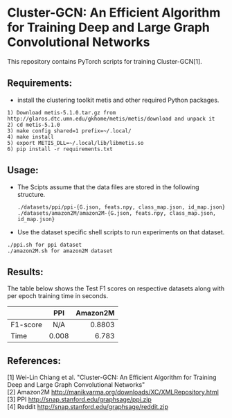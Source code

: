 # Cluster-GCN: An Efficient Algorithm for Training Deep and Large Graph Convolutional Networks
This repository contains PyTorch scripts for training Cluster-GCN[1].

## Requirements:

* install the clustering toolkit metis and other required Python packages.
```
1) Download metis-5.1.0.tar.gz from http://glaros.dtc.umn.edu/gkhome/metis/metis/download and unpack it
2) cd metis-5.1.0
3) make config shared=1 prefix=~/.local/
4) make install
5) export METIS_DLL=~/.local/lib/libmetis.so
6) pip install -r requirements.txt
```
## Usage:
* The Scipts assume that the data files are stored in the following structure.
  ```
  ./datasets/ppi/ppi-{G.json, feats.npy, class_map.json, id_map.json}
  ./datasets/amazon2M/amazon2M-{G.json, feats.npy, class_map.json, id_map.json}
  ```
 * Use the dataset specific shell scripts to run experiments on that dataset.
```
./ppi.sh for ppi dataset
./amazon2M.sh for amazon2M dataset
```
## Results:
The table below shows the Test F1 scores on respective datasets along with per epoch training time in seconds.

|               | PPI         |  Amazon2M  | 
| ------------- |:-----------:|----------:|
| F1-score | N/A | 0.8803 |
| Time | 0.008 | 6.783 |


## References:
[1] Wei-Lin Chiang et al. "Cluster-GCN: An Efficient Algorithm for Training Deep and Large Graph Convolutional Networks"\
[2] Amazon2M http://manikvarma.org/downloads/XC/XMLRepository.html \
[3] PPI http://snap.stanford.edu/graphsage/ppi.zip \
[4] Reddit http://snap.stanford.edu/graphsage/reddit.zip
